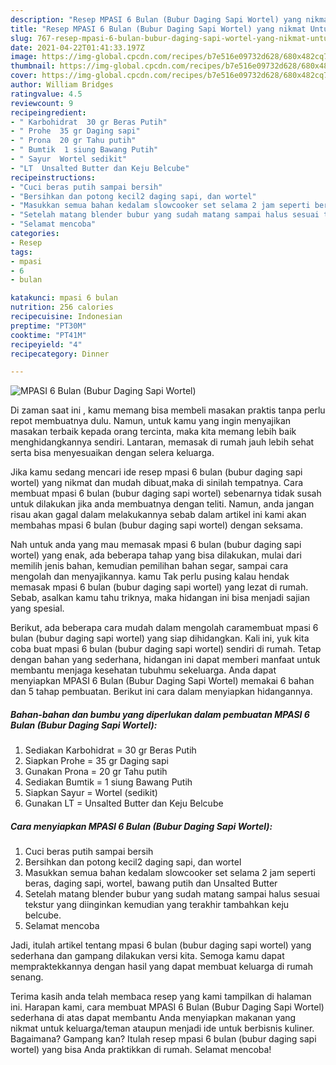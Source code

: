 ```yaml
---
description: "Resep MPASI 6 Bulan (Bubur Daging Sapi Wortel) yang nikmat Untuk Jualan"
title: "Resep MPASI 6 Bulan (Bubur Daging Sapi Wortel) yang nikmat Untuk Jualan"
slug: 767-resep-mpasi-6-bulan-bubur-daging-sapi-wortel-yang-nikmat-untuk-jualan
date: 2021-04-22T01:41:33.197Z
image: https://img-global.cpcdn.com/recipes/b7e516e09732d628/680x482cq70/mpasi-6-bulan-bubur-daging-sapi-wortel-foto-resep-utama.jpg
thumbnail: https://img-global.cpcdn.com/recipes/b7e516e09732d628/680x482cq70/mpasi-6-bulan-bubur-daging-sapi-wortel-foto-resep-utama.jpg
cover: https://img-global.cpcdn.com/recipes/b7e516e09732d628/680x482cq70/mpasi-6-bulan-bubur-daging-sapi-wortel-foto-resep-utama.jpg
author: William Bridges
ratingvalue: 4.5
reviewcount: 9
recipeingredient:
- " Karbohidrat  30 gr Beras Putih"
- " Prohe  35 gr Daging sapi"
- " Prona  20 gr Tahu putih"
- " Bumtik  1 siung Bawang Putih"
- " Sayur  Wortel sedikit"
- "LT  Unsalted Butter dan Keju Belcube"
recipeinstructions:
- "Cuci beras putih sampai bersih"
- "Bersihkan dan potong kecil2 daging sapi, dan wortel"
- "Masukkan semua bahan kedalam slowcooker set selama 2 jam seperti beras, daging sapi, wortel, bawang putih dan Unsalted Butter"
- "Setelah matang blender bubur yang sudah matang sampai halus sesuai tekstur yang diinginkan kemudian yang terakhir tambahkan keju belcube."
- "Selamat mencoba"
categories:
- Resep
tags:
- mpasi
- 6
- bulan

katakunci: mpasi 6 bulan 
nutrition: 256 calories
recipecuisine: Indonesian
preptime: "PT30M"
cooktime: "PT41M"
recipeyield: "4"
recipecategory: Dinner

---
```



![MPASI 6 Bulan (Bubur Daging Sapi Wortel)](https://img-global.cpcdn.com/recipes/b7e516e09732d628/680x482cq70/mpasi-6-bulan-bubur-daging-sapi-wortel-foto-resep-utama.jpg)

Di zaman  saat ini , kamu memang bisa membeli masakan praktis tanpa perlu repot membuatnya dulu. Namun, untuk kamu yang ingin menyajikan masakan terbaik kepada orang tercinta, maka kita memang lebih baik menghidangkannya sendiri. Lantaran, memasak di rumah jauh lebih sehat serta bisa menyesuaikan dengan selera keluarga.

Jika kamu sedang mencari ide resep mpasi 6 bulan (bubur daging sapi wortel) yang nikmat dan mudah dibuat,maka di sinilah tempatnya. Cara membuat mpasi 6 bulan (bubur daging sapi wortel)  sebenarnya tidak susah untuk dilakukan jika anda membuatnya dengan teliti. Namun, anda jangan risau akan gagal dalam melakukannya 
sebab dalam artikel ini kami akan membahas mpasi 6 bulan (bubur daging sapi wortel) dengan seksama.  



Nah untuk anda yang mau memasak mpasi 6 bulan (bubur daging sapi wortel) yang enak, ada beberapa tahap yang bisa dilakukan, mulai dari memilih jenis bahan, kemudian pemilihan bahan segar, sampai cara mengolah dan menyajikannya. kamu Tak perlu pusing kalau hendak memasak mpasi 6 bulan (bubur daging sapi wortel) yang lezat di rumah. Sebab, asalkan kamu  tahu triknya, maka hidangan ini bisa menjadi sajian yang spesial.

Berikut, ada beberapa cara mudah dalam mengolah caramembuat mpasi 6 bulan (bubur daging sapi wortel) yang siap dihidangkan. Kali ini, yuk kita coba buat mpasi 6 bulan (bubur daging sapi wortel) sendiri di rumah. Tetap dengan bahan yang sederhana, hidangan ini dapat memberi manfaat untuk membantu menjaga kesehatan tubuhmu sekeluarga. Anda dapat menyiapkan MPASI 6 Bulan (Bubur Daging Sapi Wortel) memakai 6 bahan dan 5 tahap pembuatan. Berikut ini cara dalam menyiapkan hidangannya.

<!--inarticleads1-->

##### Bahan-bahan dan bumbu yang diperlukan dalam pembuatan MPASI 6 Bulan (Bubur Daging Sapi Wortel):

1. Sediakan  Karbohidrat = 30 gr Beras Putih
1. Siapkan  Prohe = 35 gr Daging sapi
1. Gunakan  Prona = 20 gr Tahu putih
1. Sediakan  Bumtik = 1 siung Bawang Putih
1. Siapkan  Sayur = Wortel (sedikit)
1. Gunakan LT = Unsalted Butter dan Keju Belcube




<!--inarticleads2-->

##### Cara menyiapkan MPASI 6 Bulan (Bubur Daging Sapi Wortel):

1. Cuci beras putih sampai bersih
1. Bersihkan dan potong kecil2 daging sapi, dan wortel
1. Masukkan semua bahan kedalam slowcooker set selama 2 jam seperti beras, daging sapi, wortel, bawang putih dan Unsalted Butter
1. Setelah matang blender bubur yang sudah matang sampai halus sesuai tekstur yang diinginkan kemudian yang terakhir tambahkan keju belcube.
1. Selamat mencoba




Jadi, itulah artikel tentang  mpasi 6 bulan (bubur daging sapi wortel)  yang sederhana dan gampang dilakukan versi kita. Semoga kamu dapat mempraktekkannya dengan hasil yang dapat membuat keluarga di rumah senang. 

Terima kasih anda telah membaca resep yang kami tampilkan di halaman ini. Harapan kami, cara membuat  MPASI 6 Bulan (Bubur Daging Sapi Wortel) sederhana di atas dapat membantu Anda menyiapkan makanan yang nikmat untuk keluarga/teman ataupun menjadi ide untuk berbisnis kuliner. Bagaimana? Gampang kan? Itulah resep mpasi 6 bulan (bubur daging sapi wortel) yang bisa Anda praktikkan di rumah. Selamat mencoba!

